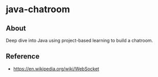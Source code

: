 # java-chatroom

## About

Deep dive into Java using project-based learning to build a chatroom.

## Reference

- https://en.wikipedia.org/wiki/WebSocket
